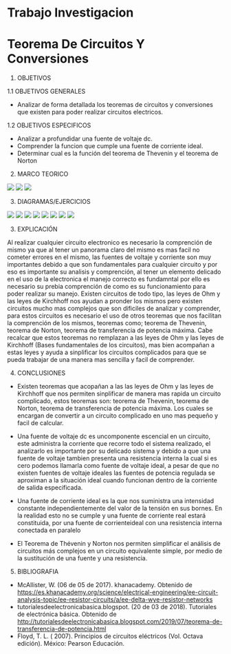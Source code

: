 # Trabajo Investigacion 
# Teorema De Circuitos Y Conversiones
1. OBJETIVOS

1.1 OBJETIVOS GENERALES

* Analizar de forma detallada los  teoremas de circuitos y conversiones que existen para poder realizar circuitos electricos.

1.2 OBJETIVOS ESPECIFICOS

*	Analizar a profundidar una fuente de voltaje dc.
*	Comprender la funcion que cumple una fuente de corriente ideal.
*	Determinar cual es la función del teorema de Thevenin y el teorema de Norton 

2. MARCO TEORICO

![](https://github.com/JosueCamp2020/TrabajoInvestigacion1/blob/main/Imagenes/Imagen%201.png )
![](https://github.com/JosueCamp2020/TrabajoInvestigacion1/blob/main/Imagenes/Imagen%202.png)
![](https://github.com/JosueCamp2020/TrabajoInvestigacion1/blob/main/Imagenes/Imagen%203.png)

3. DIAGRAMAS/EJERCICIOS

![](https://github.com/JosueCamp2020/TrabajoInvestigacion1/blob/main/Imagenes/1.png)
![](https://github.com/JosueCamp2020/TrabajoInvestigacion1/blob/main/Imagenes/2.png)
![](https://github.com/JosueCamp2020/TrabajoInvestigacion1/blob/main/Imagenes/3.png)
![](https://github.com/JosueCamp2020/TrabajoInvestigacion1/blob/main/Imagenes/4.png)
![](https://github.com/JosueCamp2020/TrabajoInvestigacion1/blob/main/Imagenes/5.png)
![](https://github.com/JosueCamp2020/TrabajoInvestigacion1/blob/main/Imagenes/6.png)
![](https://github.com/JosueCamp2020/TrabajoInvestigacion1/blob/main/Imagenes/7.png)
![](https://github.com/JosueCamp2020/TrabajoInvestigacion1/blob/main/Imagenes/8.png)

3. EXPLICACIÓN

Al realizar cualquier circuito electronico es necesario la comprención de mismo ya que al tener un panorama claro del mismo es mas facil no cometer errores en el mismo, las fuentes de voltaje y corriente son muy importantes debido a que son fundamentales para cualquier circuito y por eso es importante su analisis y comprención, al tener un elemento delicado en el uso de la electronica el manejo correcto es fundamntal por ello es necesario su prebia comprención de como es su funcionamiento para poder realizar su manejo.
Existen circuitos de todo tipo, las leyes de Ohm y las leyes de Kirchhoff nos ayudan a pronder los mismos pero existen circuitos mucho mas complejos que son dificiles de analizar y comprender, para estos circuitos es necesario el uso de otros teoremas que nos facilitan la comprención de los mismos, teoremas como; teorema de Thevenin, teorema de Norton, teorema de transferencia de potencia máxima. Cabe recalcar que estos teoremas no remplazan a las leyes de Ohm y las leyes de Kirchhoff (Bases fundamentales de los circuitos), mas bien acompañan a estas leyes y ayuda a sinplificar los circuitos complicados para que se pueda trabajar de una manera mas sencilla y facil de comprender.

4. CONCLUSIONES

*	Existen teoremas que acopañan a las las leyes de Ohm y las leyes de Kirchhoff que nos permiten sinplificar de manera mas rapida un circuito complicado, estos teoremas son: teorema de Thevenin, teorema de Norton, teorema de transferencia de potencia máxima. Los cuales se encargan de convertir a un circuito complicado en uno mas pequeño y facil de calcular.
*	Una fuente de voltaje dc es uncomponente escencial en un circuito, este administra la corriente que recorre todo el sistema realizado, el analizarlo es importante por su delicado sistema y debido a que una fuente de voltaje tambien presenta una resistencia interna la cual si es cero podemos llamarla como fuente de voltaje ideal, a pesar de que no existen fuentes de voltaje ideales las fuentes de potencia regulada se aproximan a la situación ideal cuando funcionan dentro de la corriente de salida especificada. 
*	Una fuente de corriente ideal es la que nos suministra una intensidad constante independientemente del valor de la tensión en sus bornes. En la realidad esto no se cumple y una fuente de corriente real estará constituida, por una fuente de corrienteideal con una resistencia interna conectada en paralelo

*	El Teorema de Thévenin y Norton nos permiten simplificar el análisis de circuitos más complejos en un circuito equivalente simple, por medio de la sustitución de una fuente y una resistencia.

5.	BIBLIOGRAFIA

* McAllister, W. (06 de 05 de 2017). khanacademy. Obtenido de https://es.khanacademy.org/science/electrical-engineering/ee-circuit-analysis-topic/ee-resistor-circuits/a/ee-delta-wye-resistor-networks
* tutorialesdeelectronicabasica.blogspot. (20 de 03 de 2018). Tutoriales de electrónica básica. Obtenido de http://tutorialesdeelectronicabasica.blogspot.com/2019/07/teorema-de-transferencia-de-potencia.html
* Floyd, T. L. ( 2007). Principios de circuitos eléctricos (Vol. Octava edición). México: Pearson Educación.
